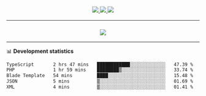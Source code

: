 <h3 align="center">
  <a href="https://github.com/hwalker928">
      <img src="https://img.shields.io/github/followers/hwalker928?label=Followers&style=for-the-badge&color=lightblue">
  </a>
  <a href="https://harryw.link/discord" alt="Discord">
      <img src="https://img.shields.io/discord/738451951758606336?label=discord&style=for-the-badge&color=lightblue"/>
  </a>
  <a href="https://harryw.link/sparked" alt="Sparked Host">
      <img src="https://img.shields.io/static/v1?label=Sponsor&message=Sparked%20Host&color=yellow&style=for-the-badge"/>
  </a>
</h3>

<hr>


<h3 align="center">
  <a href="https://github.com/hwalker928">
      <img src="https://github-profile-trophy.vercel.app/?username=hwalker928&no-bg=true&no-frame=true">
  </a>
</h3>


<hr>

📊 **Development statistics**

<!--START_SECTION:waka-->

```txt
TypeScript       2 hrs 47 mins   ████████████░░░░░░░░░░░░░   47.39 %
PHP              1 hr 59 mins    ████████▒░░░░░░░░░░░░░░░░   33.74 %
Blade Template   54 mins         ████░░░░░░░░░░░░░░░░░░░░░   15.48 %
JSON             5 mins          ▒░░░░░░░░░░░░░░░░░░░░░░░░   01.69 %
XML              4 mins          ▒░░░░░░░░░░░░░░░░░░░░░░░░   01.41 %
```

<!--END_SECTION:waka-->
